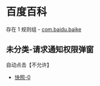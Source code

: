 # 百度百科

存在 1 规则组 - [com.baidu.baike](/src/apps/com.baidu.baike.ts)

## 未分类-请求通知权限弹窗

自动点击【不允许】

- [快照-0](https://i.gkd.li/i/12755717)

